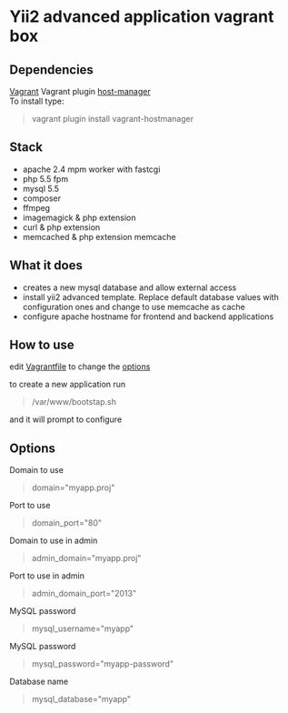 
# Yii2 advanced application vagrant box
  
## Dependencies
[Vagrant](http://www.vagrantup.com/)
Vagrant plugin [host-manager](https://github.com/smdahlen/vagrant-hostmanager )  
To install type:  
> vagrant plugin install vagrant-hostmanager  

## Stack  
+ apache 2.4 mpm worker with fastcgi  
+ php 5.5 fpm  
+ mysql 5.5  
+ composer  
+ ffmpeg  
+ imagemagick & php extension  
+ curl & php extension  
+ memcached & php extension memcache  

## What it does
+ creates a new mysql database and allow external access   
+ install yii2 advanced template. Replace default database values with configuration ones and change to use memcache as cache  
+ configure apache hostname for frontend and backend applications   

## How to use

edit [Vagrantfile](https://github.com/gusnips/vagrant-yii2/blob/master/Vagrantfile) to change the [options](#options)   

to create a new application run   
>/var/www/bootstap.sh  

and it will prompt to configure   

## Options

Domain to use  
> domain="myapp.proj"   

Port to use  
> domain_port="80"  

Domain to use in admin  
> admin_domain="myapp.proj"  

Port to use in admin  
> admin_domain_port="2013"  

MySQL password  
> mysql_username="myapp"   

MySQL password  
> mysql_password="myapp-password"  

Database name   
> mysql_database="myapp"  
